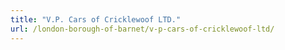 ```yaml
---
title: "V.P. Cars of Cricklewoof LTD."
url: /london-borough-of-barnet/v-p-cars-of-cricklewoof-ltd/
---
```

